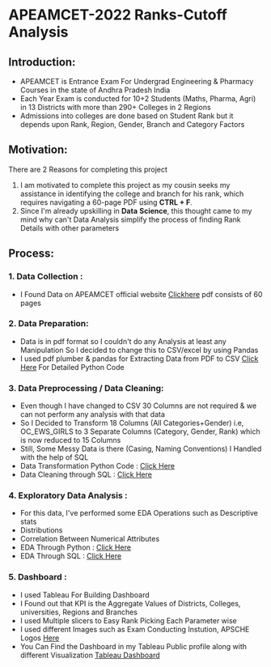 # **APEAMCET-2022** **Ranks-Cutoff** **Analysis**
## Introduction:
- APEAMCET is Entrance Exam For Undergrad Engineering & Pharmacy Courses in the state of Andhra Pradesh India
- Each Year Exam is conducted for 10+2 Students (Maths, Pharma, Agri) in 13 Districts with more than 290+ Colleges in 2 Regions
- Admissions into colleges are done based on Student Rank but it depends upon Rank, Region, Gender, Branch and Category Factors

## Motivation:
 There are 2 Reasons for completing this project
 1. I am motivated to complete this project as my cousin seeks my assistance in identifying the college and branch for his rank, which requires navigating a 60-page PDF using **CTRL + F**.
 2. Since I'm already upskilling in **Data** **Science**, this thought came to my mind why can't Data Analysis simplify the process of finding Rank Details with other parameters
    
## Process:
  ### 1. Data Collection :
  - I Found Data on APEAMCET official website [Clickhere](https://cets.apsche.ap.gov.in/EAPCET/PDF/APEAPCET2023_2022LASTRANKDETAILS.pdf) pdf consists of 60 pages
  ### 2. Data Preparation:
  - Data is in pdf format so I couldn't do any Analysis at least any Manipulation So I decided to change this to CSV/excel by using Pandas
  - I used pdf plumber & pandas for Extracting Data from PDF to CSV [Click Here](https://github.com/lokeshmadiga/apeamcet2022-Ranks-cutoff/blob/apeamcet_u1/pdf_csv_using_pandas.ipynb) For Detailed Python Code
  ### 3. Data Preprocessing / Data Cleaning:
  - Even though I have changed to CSV 30 Columns are not required & we can not perform any analysis with that data
  - So I Decided to Transform 18 Columns (All Categories+Gender) i.e, OC_EWS_GIRLS to 3 Separate Columns (Category, Gender, Rank) which is now reduced to 15 Columns
  - Still, Some Messy Data is there (Casing, Naming Conventions) I Handled with the help of SQL
  - Data Transformation Python Code : [Click Here](https://github.com/lokeshmadiga/apeamcet2022-Ranks-cutoff/blob/apeamcet_u1/apeamcet_data_transformation.ipynb)
  - Data Cleaning through SQL :  [Click Here](https://github.com/lokeshmadiga/apeamcet2022-Ranks-cutoff/blob/apeamcet_u1/SQL_Queries.sql)
 ### 4. Exploratory Data Analysis :
  - For this data, I've performed some EDA Operations such as Descriptive stats
  - Distributions
  - Correlation Between Numerical Attributes
  - EDA Through Python : [Click Here](https://github.com/lokeshmadiga/apeamcet2022-Ranks-cutoff/blob/apeamcet_u1/APEAMCET_EDA.ipynb)
  - EDA Through SQL : [Click Here](https://github.com/lokeshmadiga/apeamcet2022-Ranks-cutoff/blob/apeamcet_u1/SQL_Queries.sql)
 ### 5. Dashboard :
  - I used Tableau For Building Dashboard
  - I Found out that KPI is the Aggregate Values of Districts, Colleges, universities, Regions and Branches
  - I used Multiple slicers to Easy Rank Picking Each Parameter wise
  - I used different Images such as Exam Conducting Instution, APSCHE Logos [Here](https://cets.apsche.ap.gov.in/EAPCET/EapcetHomepages/ImportantDates.aspx)
  - You Can Find the Dashboard in my Tableau Public profile along with different Visualization [Tableau Dashboard](https://public.tableau.com/app/profile/lokesh.madiga)
